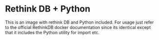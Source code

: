 # Rethink DB + Python

This is an image with rethink DB and Python included. For usage just refer to
the official RethinkDB docker documentation since its identical except that it
includes the Python utility for import etc.
